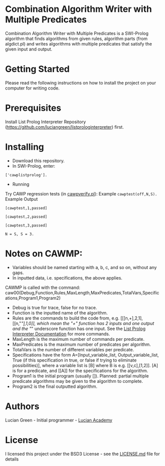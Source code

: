 # Combination Algorithm Writer with Multiple Predicates

Combination Algorithm Writer with Multiple Predicates is a SWI-Prolog algorithm that finds algorithms from given rules,  algorithm parts (from algdict.pl) and writes algorithms with multiple predicates that satisfy the given input and output.

# Getting Started

Please read the following instructions on how to install the project on your computer for writing code.

# Prerequisites

Install List Prolog Interpreter Repository (https://github.com/luciangreen/listprologinterpreter) first.

# Installing

* Download this repository.
* In SWI-Prolog, enter:
```
['cawplistprolog'].
```
* Running

Try CAWP regression tests (in <a href="https://github.com/luciangreen/Combination-Algorithm-Writer-Multiple-Predicates/blob/master/cawpverify.pl">cawpverify.pl</a>):
Example
`cawptest(off,N,S).`
Example Output
```
[cawptest,1,passed]

[cawptest,2,passed]

[cawptest,3,passed]

N = S, S = 3.
```


# Notes on CAWMP:

* Variables should be named starting with a, b, c, and so on, without any gaps.
* In inputted data, i.e. specifications, the above applies.


CAWMP is called with the command:	caw00(Debug,Function,Rules,MaxLength,MaxPredicates,TotalVars,Specifications,Program1,Program2)
* Debug is true for trace, false for no trace.
* Function is the inputted name of the algorithm.
* Rules are the commands to build the code from, e.g. [[[n,+],2,1],[[n,"_"],1,0]], which mean the "+" function has 2 inputs and one output and the "_" underscore function has one input.  See the <a href="https://github.com/luciangreen/listprologinterpreter/blob/master/LPI_docs.md">List Prolog Interpreter Documentation</a> for more commands.
* MaxLength is the maximum number of commands per predicate.
* MaxPredicates is the maximum number of predicates per algorithm.
* TotalVars is the number of different variables per predicate.
* Specifications have the form A=[Input_variable_list, Output_variable_list, True (if this specification in true, or false if trying to eliminate possibilities)], where a variable list is [B] where B is e.g. [[v,c],[1,2]].  [A] is for a predicate, and [[A]] for the specifications for the algorithm.
* Program1 is the initial program (usually []).  Planned: partial multiple predicate algorithms may be given to the algorithm to complete.
* Program2 is the final outputted algorithm.


# Authors

Lucian Green - Initial programmer - <a href="https://www.lucianacademy.com/">Lucian Academy</a>

# License

I licensed this project under the BSD3 License - see the <a href="LICENSE">LICENSE.md</a> file for details

